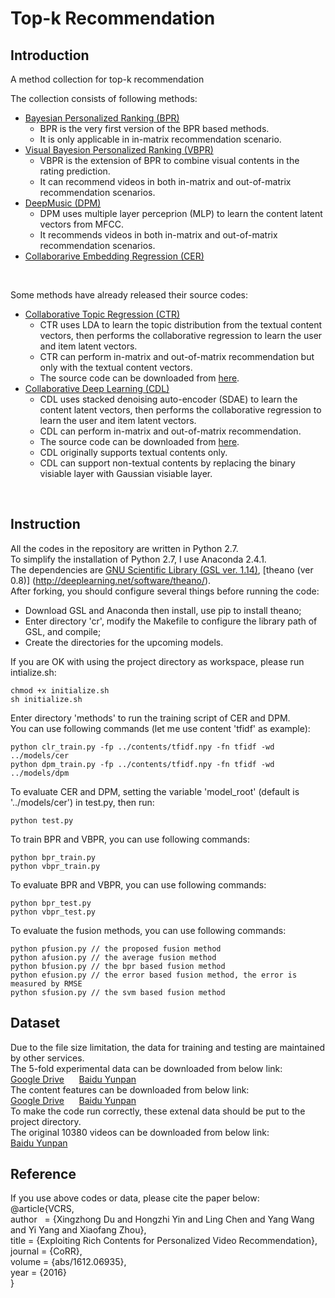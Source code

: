 # Top-k Recommendation
## **Introduction**</br>

A method collection for top-k recommendation</br>

The collection consists of following methods:
- <a href="https://arxiv.org/abs/1205.2618">Bayesian Personalized Ranking (BPR)</a></br>
  - BPR is the very first version of the BPR based methods. </br>
  - It is only applicable in in-matrix recommendation scenario. </br>
- <a href="https://arxiv.org/abs/1510.01784">Visual Bayesion Personalized Ranking (VBPR)</a></br>
  - VBPR is the extension of BPR to combine visual contents in the rating prediction. </br>
  - It can recommend videos in both in-matrix and out-of-matrix recommendation scenarios. </br>
- <a href="https://papers.nips.cc/paper/5004-deep-content-based-music-recommendation">DeepMusic (DPM)</a></br>
  - DPM uses multiple layer perceprion (MLP) to learn the content latent vectors from MFCC. </br>
  - It recommends videos in both in-matrix and out-of-matrix recommendation scenarios. </br>
- <a href="">Collaborarive Embedding Regression (CER)</a></br>
</br>

Some methods have already released their source codes:
- <a href="http://www.cs.columbia.edu/~blei/papers/WangBlei2011.pdf">Collaborative Topic Regression (CTR)</a></br>
  - CTR uses LDA to learn the topic distribution from the textual content vectors, then performs the collaborative regression to learn the user and item latent vectors.</br>
  - CTR can perform in-matrix and out-of-matrix recommendation but only with the textual content vectors.</br>
  - The source code can be downloaded from <a href="http://www.cs.cmu.edu/~chongw/citeulike/">here</a>.</br>
- <a href="https://arxiv.org/abs/1409.2944">Collaborative Deep Learning (CDL)</a></br>
  - CDL uses stacked denoising auto-encoder (SDAE) to learn the content latent vectors, then performs the collaborative regression to learn the user and item latent vectors.</br>
  - CDL can perform in-matrix and out-of-matrix recommendation.</br>
  - The source code can be downloaded from <a href="http://www.wanghao.in/code/cdl-release.rar">here</a>.</br>
  - CDL originally supports textual contents only.</br>
  - CDL can support non-textual contents by replacing the binary visiable layer with Gaussian visiable layer.</br>
</br>

## **Instruction**</br>
All the codes in the repository are written in Python 2.7.</br>
To simplify the installation of Python 2.7, I use Anaconda 2.4.1.</br>
The dependencies are [GNU Scientific Library (GSL ver. 1.14)](https://www.gnu.org/software/gsl/), [theano (ver 0.8)] (http://deeplearning.net/software/theano/).</br>
After forking, you should configure several things before running the code:</br>
- Download GSL and Anaconda then install, use pip to install theano;
- Enter directory 'cr', modify the Makefile to configure the library path of GSL, and compile;
- Create the directories for the upcoming models. </br>

If you are OK with using the project directory as workspace, please run intialize.sh:</br>
```
chmod +x initialize.sh
sh initialize.sh
```
Enter directory 'methods' to run the training script of CER and DPM.</br>
You can use following commands (let me use content 'tfidf' as example):
```
python clr_train.py -fp ../contents/tfidf.npy -fn tfidf -wd ../models/cer
python dpm_train.py -fp ../contents/tfidf.npy -fn tfidf -wd ../models/dpm
```
To evaluate CER and DPM, setting the variable 'model_root' (default is '../models/cer') in test.py, then run:
```
python test.py
```
To train BPR and VBPR, you can use following commands:
```
python bpr_train.py
python vbpr_train.py
```
To evaluate BPR and VBPR, you can use following commands:
```
python bpr_test.py
python vbpr_test.py
```
To evaluate the fusion methods, you can use following commands:
```
python pfusion.py // the proposed fusion method
python afusion.py // the average fusion method
python bfusion.py // the bpr based fusion method
python efusion.py // the error based fusion method, the error is measured by RMSE
python sfusion.py // the svm based fusion method
```
## **Dataset**</br>
Due to the file size limitation, the data for training and testing are maintained by other services.</br>
The 5-fold experimental data can be downloaded from below link:</br>
<a href="https://drive.google.com/open?id=0Bz6bXb44ws2WcGtyNGltajJTcWc">Google Drive</a>&nbsp;&nbsp;&nbsp;&nbsp;&nbsp;&nbsp;<a href="http://pan.baidu.com/s/1jHPBVgy">Baidu Yunpan</a></br>
The content features can be downloaded from below link:</br>
<a href="https://drive.google.com/open?id=0Bz6bXb44ws2WUXBuVGwzNDBlQXM">Google Drive</a>&nbsp;&nbsp;&nbsp;&nbsp;&nbsp;&nbsp;<a href="http://pan.baidu.com/s/1kVuHWnP">Baidu Yunpan</a></br>
To make the code run correctly, these extenal data should be put to the project directory.</br>
The original 10380 videos can be downloaded from below link:</br>
<a href="http://pan.baidu.com/s/1jIDdAwI">Baidu Yunpan</a></br>
## **Reference**</br>
If you use above codes or data, please cite the paper below:</br>
@article{VCRS, </br>
  author    = {Xingzhong Du and Hongzhi Yin and Ling Chen and Yang Wang and Yi Yang and Xiaofang Zhou}, </br>
  title     = {Exploiting Rich Contents for Personalized Video Recommendation}, </br>
  journal   = {CoRR}, </br>
  volume    = {abs/1612.06935}, </br>
  year      = {2016} </br>
} </br>
